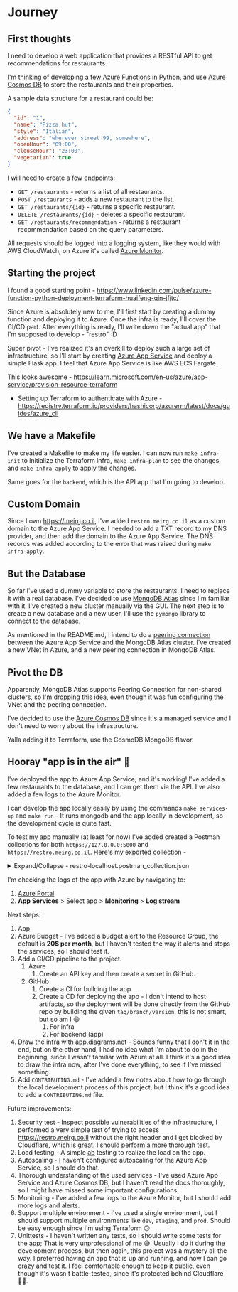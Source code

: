 # Journey

## First thoughts

I need to develop a web application that provides a RESTful API to get recommendations for restaurants.

I'm thinking of developing a few [Azure Functions](https://azure.microsoft.com/en-us/products/functions) in Python, and use [Azure Cosmos DB](https://azure.microsoft.com/en-us/services/cosmos-db) to store the restaurants and their properties.

A sample data structure for a restaurant could be:

```json
{
  "id": "1",
  "name": "Pizza hut",
  "style": "Italian",
  "address": "wherever street 99, somewhere",
  "openHour": "09:00",
  "clouseHour": "23:00",
  "vegetarian": true
}
```

I will need to create a few endpoints:

- `GET /restaurants` - returns a list of all restaurants.
- `POST /restaurants` - adds a new restaurant to the list.
- `GET /restaurants/{id}` - returns a specific restaurant.
- `DELETE /restaurants/{id}` - deletes a specific restaurant.
- `GET /restaurants/recommendation` - returns a restaurant recommendation based on the query parameters.

All requests should be logged into a logging system, like they would with AWS CloudWatch, on Azure it's called [Azure Monitor](https://azure.microsoft.com/en-us/services/monitor).

## Starting the project

I found a good starting point - https://www.linkedin.com/pulse/azure-function-python-deployment-terraform-huaifeng-qin-jfjtc/

Since Azure is absolutely new to me, I'll first start by creating a dummy function and deploying it to Azure. Once the infra is ready, I'll cover the CI/CD part. After everything is ready, I'll write down the "actual app" that I'm supposed to develop - "restro" :D

Super pivot - I've realized it's an overkill to deploy such a large set of infrastructure, so I'll start by creating [Azure App Service](https://learn.microsoft.com/en-us/azure/app-service/getting-started?pivots=stack-python) and deploy a simple Flask app. I feel that Azure App Service is like AWS ECS Fargate.

This looks awesome - https://learn.microsoft.com/en-us/azure/app-service/provision-resource-terraform

- Setting up Terraform to authenticate with Azure - https://registry.terraform.io/providers/hashicorp/azurerm/latest/docs/guides/azure_cli

## We have a Makefile

I've created a Makefile to make my life easier. I can now run `make infra-init` to initialize the Terraform infra, `make infra-plan` to see the changes, and `make infra-apply` to apply the changes.

Same goes for the `backend`, which is the API app that I'm going to develop.

## Custom Domain

Since I own https://meirg.co.il, I've added `restro.meirg.co.il` as a custom domain to the Azure App Service. I needed to add a TXT record to my DNS provider, and then add the domain to the Azure App Service. The DNS records was added according to the error that was raised during `make infra-apply`.

## But the Database

So far I've used a dummy variable to store the restaurants. I need to replace it with a real database. I've decided to use [MongoDB Atlas](https://www.mongodb.com/cloud/atlas) since I'm familiar with it. I've created a new cluster manually via the GUI. The next step is to create a new database and a new user. I'll use the `pymongo` library to connect to the database.

As mentioned in the README.md, I intend to do a [peering connection](https://www.mongodb.com/docs/atlas/security-vpc-peering/) between the Azure App Service and the MongoDB Atlas cluster. I've created a new VNet in Azure, and a new peering connection in MongoDB Atlas.

## Pivot the DB

Apparently, MongoDB Atlas supports Peering Connection for non-shared clusters, so I'm dropping this idea, even though it was fun configuring the VNet and the peering connection.

I've decided to use the [Azure Cosmos DB](https://azure.microsoft.com/en-us/services/cosmos-db) since it's a managed service and I don't need to worry about the infrastructure.

Yalla adding it to Terraform, use the CosmoDB MongoDB flavor.

## Hooray "app is in the air" 🚀

I've deployed the app to Azure App Service, and it's working! I've added a few restaurants to the database, and I can get them via the API. I've also added a few logs to the Azure Monitor.

I can develop the app locally easily by using the commands `make services-up` and `make run` - It runs mongodb and the app locally in development, so the development cycle is quite fast.

To test my app manually (at least for now) I've added created a Postman collections for both `https://127.0.0.0:5000` and `https://restro.meirg.co.il`. Here's my exported collection -

<details>

<summary>Expand/Collapse - restro-localhost.postman_collection.json</summary>

```json
{
  "info": {
    "_postman_id": "007e8c60-06ed-4f5a-83d4-6a474a71ffed",
    "name": "restro-localhost",
    "schema": "https://schema.getpostman.com/json/collection/v2.1.0/collection.json",
    "_exporter_id": "9776480"
  },
  "item": [
    {
      "name": "restaurants",
      "request": {
        "method": "GET",
        "header": [],
        "url": {
          "raw": "{{BASE_URL}}/restaurants",
          "host": ["{{BASE_URL}}"],
          "path": ["restaurants"]
        }
      },
      "response": []
    },
    {
      "name": "version",
      "request": {
        "method": "GET",
        "header": [],
        "url": {
          "raw": "{{BASE_URL}}/version",
          "host": ["{{BASE_URL}}"],
          "path": ["version"]
        }
      },
      "response": []
    },
    {
      "name": "health",
      "request": {
        "method": "GET",
        "header": [],
        "url": {
          "raw": "{{BASE_URL}}/health",
          "host": ["{{BASE_URL}}"],
          "path": ["health"]
        }
      },
      "response": []
    },
    {
      "name": "root",
      "request": {
        "method": "GET",
        "header": [],
        "url": {
          "raw": "{{BASE_URL}}/",
          "host": ["{{BASE_URL}}"],
          "path": [""]
        }
      },
      "response": []
    },
    {
      "name": "restaurants/recommendation",
      "request": {
        "method": "GET",
        "header": [],
        "url": {
          "raw": "{{BASE_URL}}/restaurants/recommendation?style=chinese",
          "host": ["{{BASE_URL}}"],
          "path": ["restaurants", "recommendation"],
          "query": [
            {
              "key": "vegetarian",
              "value": "no",
              "disabled": true
            },
            {
              "key": "style",
              "value": "chinese"
            }
          ]
        }
      },
      "response": []
    },
    {
      "name": "restaurants/generate",
      "request": {
        "method": "POST",
        "header": [],
        "url": {
          "raw": "{{BASE_URL}}/restaurants/generate",
          "host": ["{{BASE_URL}}"],
          "path": ["restaurants", "generate"]
        }
      },
      "response": []
    }
  ],
  "event": [
    {
      "listen": "prerequest",
      "script": {
        "type": "text/javascript",
        "exec": [""]
      }
    },
    {
      "listen": "test",
      "script": {
        "type": "text/javascript",
        "exec": [""]
      }
    }
  ],
  "variable": [
    {
      "key": "BASE_URL",
      "value": "http://127.0.0.1:5000",
      "type": "string"
    }
  ]
}
```

</details>

I'm checking the logs of the app with Azure by navigating to:

1. [Azure Portal](https://portal.azure.com/)
2. **App Services** > Select app > **Monitoring** > **Log stream**

Next steps:

1. App
2. Azure Budget - I've added a budget alert to the Resource Group, the default is **20$ per month**, but I haven't tested the way it alerts and stops the services, so I should test it.
3. Add a CI/CD pipeline to the project.
   1. Azure
      1. Create an API key and then create a secret in GitHub.
   2. GitHub
      1. Create a CI for building the app
      2. Create a CD for deploying the app - I don't intend to host artifacts, so the deployment will be done directly from the GitHub repo by building the given `tag/branch/version`, this is not smart, but so am I 😄
         1. For infra
         2. For backend (app)
4. Draw the infra with [app.diagrams.net](https://app.diagrams.net/) - Sounds funny that I don't it in the end, but on the other hand, I had no idea what I'm about to do in the beginning, since I wasn't familiar with Azure at all. I think it's a good idea to draw the infra now, after I've done everything, to see if I've missed something.
5. Add `CONTRIBUTING.md` - I've added a few notes about how to go through the local development process of this project, but I think it's a good idea to add a `CONTRIBUTING.md` file.

Future improvements:

1.  Security test - Inspect possible vulnerabilities of the infrastructure, I performed a very simple test of trying to access https://restro.meirg.co.il without the right header and I get blocked by Cloudflare, which is great. I should perform a more thorough test.
2.  Load testing - A simple [ab](https://httpd.apache.org/docs/2.4/programs/ab.html) testing to realize the load on the app.
3.  Autoscaling - I haven't configured autoscaling for the Azure App Service, so I should do that.
4.  Thorough understanding of the used services - I've used Azure App Service and Azure Cosmos DB, but I haven't read the docs thoroughly, so I might have missed some important configurations.
5.  Monitoring - I've added a few logs to the Azure Monitor, but I should add more logs and alerts.
6.  Support multiple environment - I've used a single environment, but I should support multiple environments like `dev`, `staging`, and `prod`. Should be easy enough since I'm using Terraform 🙃
7.  Unittests - I haven't written any tests, so I should write some tests for the app; That is very unprofessional of me 😅. Usually I do it during the development process, but then again, this project was a mystery all the way. I preferred having an app that is up and running, and now I can go crazy and test it. I feel comfortable enough to keep it public, even though it's wasn't battle-tested, since it's protected behind Cloudflare 💪🏻.
